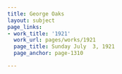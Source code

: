```yaml
---
title: George Oaks
layout: subject
page_links:
- work_title: '1921'
  work_url: pages/works/1921
  page_title: Sunday July  3, 1921
  page_anchor: page-1310

---
```

